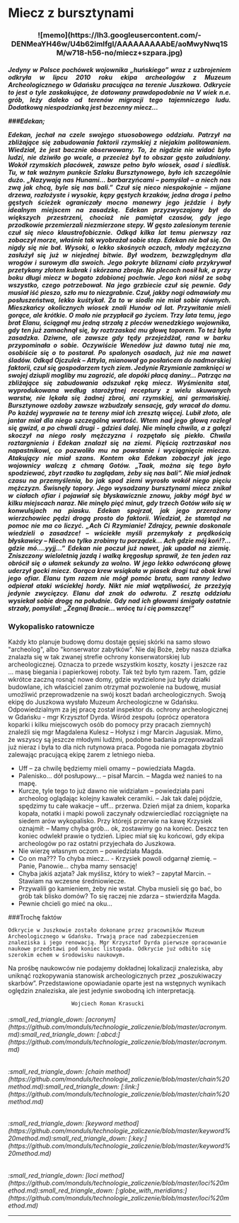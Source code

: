 # Miecz z bursztynami
<h3 align="center"> 
<h3 align="center">![memo](https://lh3.googleusercontent.com/-DENMeaYH46w/U4b62imIfgI/AAAAAAAAAbE/aoMwyNwq1SM/w718-h56-no/miecz+szpara.jpg)


<h5 align = "justify">Jedyny w Polsce pochówek wojownika „huńskiego” wraz z uzbrojeniem odkryła w lipcu 2010 roku ekipa archeologów z Muzeum Archeologicznego w Gdańsku pracująca na terenie Juszkowa. Odkrycie to jest o tyle zaskakujące, że datowany prawdopodobnie na V wiek n.e. grób, leży daleko od terenów migracji tego tajemniczego ludu. Dodatkową niespodzianką jest bezcenny miecz…

###Edekan;

Edekan, jechał na czele swojego stuosobowego oddziału. Patrzył na zbliżające się zabudowania faktorii rzymskiej z niejakim politowaniem. Wiedział, że jest bacznie obserwowany. To, że nigdzie nie widać było ludzi, nie dziwiło go wcale, a przecież był to obszar gęsto zaludniony. 
Wokół rzymskich placówek, zawsze pełno było wiosek, osad i siedlisk. Tu, w tak ważnym punkcie Szlaku Bursztynowego, było ich szczególnie dużo.
„Nazywają nas Hunami… barbarzyńcami – pomyślał – a niech nas zwą jak chcą, byle się nas bali.” Czuł się nieco niespokojnie – mijane drzewa, rozłożyste i wysokie, kępy gęstych krzaków, jedna droga i pełno gęstych ścieżek ograniczały mocno manewry jego jeździe i były idealnym miejscem na zasadzkę. 
Edekan przyzwyczajony był do większych przestrzeni, chociaż nie pamiętał czasów, gdy jego przodkowie przemierzali niezmierzone stepy. W gęsto zalesionym terenie czuł się nieco klaustrofobicznie. Odkąd kilka lat temu pierwszy raz zobaczył morze, właśnie tak wyobrażał sobie step. Edekan nie bał się. On nigdy się nie bał. Wysoki, o lekko skośnych oczach, młody mężczyzna zasłużył się już w niejednej bitwie. Był wodzem, bezwzględnym dla wrogów i surowym dla swoich. Jego pokryte bliznami ciało przykrywał przetykany złotem kubrak i skórzana zbroja. Na plecach nosił łuk, a przy boku długi miecz w bogato zdobionej pochwie. Jego koń niósł ze sobą wszystko, czego potrzebował. Na jego grzbiecie czuł się pewnie. Gdy musiał iść pieszo, szło mu to niezgrabnie. Czuł, jakby nogi odmawiały mu posłuszeństwa, lekko kuśtykał. Za to w siodle nie miał sobie równych. 
	Mieszkańcy okolicznych wiosek znali Hunów od lat. Przywitanie mieli gorące, ale krótkie. O mało nie przypłacił go życiem. Trzy lata temu, jego brat Elanu, ściągnął mu jedną strzałą z pleców wenedzkiego wojownika, gdy ten już zamachnął się, by roztrzaskać mu głowę toporem. To też była zasadzka. Dziwne, ale zawsze gdy tędy przejeżdżał,  rana w barku przypominała o sobie. 
Oczywiście Wenedów już dawno tutaj nie ma, osobiście się o to postarał. Po spalonych osadach, już nie ma nawet śladów. Odkąd Ojczulek – Attyla, mianował go posłańcem do nadmorskiej faktorii, czuł się gospodarzem tych ziem. Jedynie Rzymianie zamknięci w swojej dziupli mogliby mu zagrozić, ale dopóki płacą daniny… Patrząc na zbliżające się zabudowania odszukał ręką miecz. Wyśmienita stal, wyprodukowana według starożytnej receptury z wielu skuwanych warstw, nie lękała się żadnej zbroi, ani rzymskiej, ani germańskiej. Bursztynowe ozdoby zawsze wzbudzały sensację, gdy wracał do domu. Po każdej wyprawie na te tereny miał ich zresztą więcej. Lubił złoto, ale jantar miał dla niego szczególną wartość. 
	Wtem nad jego głową rozległ się gwizd, a po chwali drugi - gdzieś dalej. Nie minęła chwila, a z gałęzi skoczył na niego rosły mężczyzna i rozpętało się piekło. 
Chwila roztargnienia i Edekan znalazł się na ziemi. Pięścią roztrzaskał nos napastnikowi, co pozwoliło mu na powstanie i wyciągnięcie miecza. Atakujący nie miał szans. Kontem oka Edekan zobaczył jak jego wojownicy walczą z chmarą Gotów. „Taak, można się tego było spodziewać, zbyt rzadko tu zaglądam, żeby się nas bali”. Nie miał jednak czasu na przemyślenia, bo jak spod ziemi wyrosło wokół niego pięciu mężczyzn. Świsnęły topory. Jego wysadzany bursztynami miecz znikał w ciałach ofiar i pojawiał się błyskawicznie znowu, jakby mógł być w kilku miejscach naraz. 
	Nie minęło pięć minut, gdy trzech Gotów wiło się w konwulsjach na piasku. Edekan spojrzał, jak jego przerażony wierzchowiec pędzi drogą prosto do faktorii. Wiedział, że stamtąd na pomoc nie ma co liczyć. „Ach Ci Rzymianie! Zdrajcy, pewnie doskonale wiedzieli o zasadzce! – wściekłe myśli przemykały z prędkością błyskawicy – Niech no tylko zrobimy tu porządek… Ach gdzie mój koń!?... gdzie mó….yyjj…” 
Edekan nie poczuł już nawet, jak upadał na ziemię. Zniszczony wieloletnią jazdą i walką kręgosłup sprawił, że ten jeden raz obrócił się o ułamek sekundy za wolno. W jego lekko odwróconą głowę uderzył gocki miecz. Gorąca krew wsiąkała w piasek drogi tuż obok krwi jego ofiar. Elanu tym razem nie mógł pomóc bratu, sam ranny ledwo odpierał ataki wściekłej hordy. Nikt nie miał wątpliwości, że przeżyją jedynie zwycięzcy. Elanu dał znak do odwrotu. Z resztą oddziału wysiekał sobie drogę na południe. Gdy nad ich głowami śmigały ostatnie strzały, pomyślał: „Żegnaj Bracie... wrócę tu i cię pomszczę!”

###	Wykopalisko ratownicze

Każdy kto planuje budowę domu dostaje gęsiej skórki na samo słowo "archeolog", albo "konserwator zabytków". Nie daj Boże, żeby nasza działka znalazła się w tak zwanej strefie ochrony konserwatorskiej lub archeologicznej. Oznacza to przede wszystkim koszty, koszty i jeszcze raz … masę biegania i papierkowej roboty. Tak też było tym razem. 
Tam, gdzie wkrótce zaczną rosnąć nowe domy, gdzie wydzielone już były działki budowlane, ich właściciel zanim otrzymał pozwolenie na budowę, musiał umożliwić przeprowadzenie na swój koszt badań archeologicznych. 
Swoją ekipę do Juszkowa wysłało Muzeum Archeologiczne w Gdańsku. Odpowiedzialnym za jej pracę został inspektor ds. ochrony archeologicznej w Gdańsku - mgr Krzysztof Dyrda. Wśród zespołu (oprócz operatora koparki i kilku miejscowych osób do pomocy przy pracach ziemnych) znaleźli się mgr Magdalena Kulesz – Hołysz i mgr Marcin Jagusiak.
Mimo, że wszyscy są jeszcze młodymi ludźmi, podobne badania przeprowadzali już nieraz i była to dla nich rutynowa praca. Pogoda nie pomagała zbytnio zalewając pracującą ekipę żarem z letniego nieba.
- Uff – za chwilę będziemy mieli omamy – powiedziała Magda.
- Palenisko… dół posłupowy… – pisał Marcin. – Magda weź nanieś to na mapę. 
- Kurcze, tyle tego to już dawno nie widziałam – powiedziała pani archeolog oglądając kolejny kawałek ceramiki. – Jak tak dalej pójdzie, spędzimy tu całe wakacje – uff… przerwa.
Dzień mijał za dniem, koparka kopała, notatki i mapki powoli zaczynały odzwierciedlać rozciągnięte na siedem arów wykopalisko.
Przy którejś przerwie na kawę Krzysiek oznajmił: – Mamy chyba grób… ok, zostawimy go na koniec. 
Deszcz ten koniec odwlekł prawie o tydzień. Lipiec miał się ku końcowi, gdy ekipa archeologów po raz ostatni przyjechała do Juszkowa. 
- Nie wierzę własnym oczom – powiedziała Magda. 
- Co on ma??? To chyba miecz… - Krzysiek powoli odgarnął ziemię. – Panie, Panowie… chyba mamy sensację!
- Chyba jakiś azjata? Jak myślisz, który to wiek? – zapytał Marcin. – Stawiam na wczesne średniowiecze. 
- Przywalili go kamieniem, żeby nie wstał. Chyba musieli się go bać, bo grób tak blisko domów? To się raczej nie zdarza – stwierdziła Magda.
- Pewnie chcieli go mieć na oku… 
	
###Trochę faktów

	Odkrycie w Juszkowie zostało dokonane przez pracowników Muzeum Archeologicznego w Gdańsku. Trwają prace nad zabezpieczeniem znaleziska i jego renowacją. Mgr Krzysztof Dyrda pierwsze opracowanie naukowe przedstawi pod koniec listopada. Odkrycie już odbiło się szerokim echem w środowisku naukowym.
Na prośbę naukowców nie podajemy dokładnej lokalizacji znaleziska, aby uniknąć rozkopywania stanowisk archeologicznych przez „poszukiwaczy skarbów”. Przedstawione opowiadanie oparte jest na wstępnych wynikach oględzin znaleziska, ale jest jedynie swobodną ich interpretacją.

						Wojciech Roman Krasucki


 <h6> :small_red_triangle_down:  [acronym](https://github.com/monduls/technologie_zaliczenie/blob/master/acronym.md):small_red_triangle_down: [:abcd:](https://github.com/monduls/technologie_zaliczenie/blob/master/acronym.md)


<h6> :small_red_triangle_down:  [chain method](https://github.com/monduls/technologie_zaliczenie/blob/master/chain%20method.md):small_red_triangle_down: [:link:](https://github.com/monduls/technologie_zaliczenie/blob/master/chain%20method.md)


<h6> :small_red_triangle_down:  [keyword method](https://github.com/monduls/technologie_zaliczenie/blob/master/keyword%20method.md):small_red_triangle_down: [:key:](https://github.com/monduls/technologie_zaliczenie/blob/master/keyword%20method.md)


<h6> :small_red_triangle_down:  [loci method](https://github.com/monduls/technologie_zaliczenie/blob/master/loci%20method.md):small_red_triangle_down: [:globe_with_meridians:](https://github.com/monduls/technologie_zaliczenie/blob/master/loci%20method.md)


***

